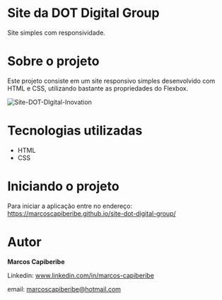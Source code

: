 # Site da DOT Digital Group

Site simples com responsividade.

# Sobre o projeto

Este projeto consiste em um site responsivo simples desenvolvido com HTML e CSS, utilizando bastante as propriedades do Flexbox.

![Site-DOT-DIgital-Inovation](https://user-images.githubusercontent.com/96851717/173711352-dd4ec347-8487-4619-83ef-d18317303312.jpeg)

# Tecnologias utilizadas

* HTML
* CSS 

# Iniciando o projeto
Para iniciar a aplicação entre no endereço: https://marcoscapiberibe.github.io/site-dot-digital-group/

# Autor
<b>Marcos Capiberibe</b>

Linkedin: www.linkedin.com/in/marcos-capiberibe

email: marcoscapiberibe@hotmail.com
